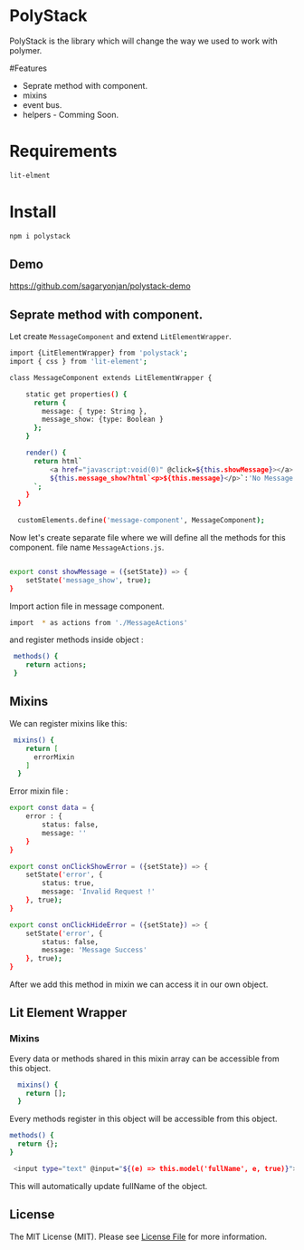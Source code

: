 # PolyStack
PolyStack is the library which will change the way we used to work with polymer. 

#Features 
- Seprate method with component.
- mixins
- event bus.
- helpers - Comming Soon.

# Requirements
``` bash
lit-elment
```

# Install
``` bash
npm i polystack
```

## Demo
https://github.com/sagaryonjan/polystack-demo


## Seprate method with component.

Let create `MessageComponent` and extend `LitElementWrapper`. 

``` bash
import {LitElementWrapper} from 'polystack';
import { css } from 'lit-element';

class MessageComponent extends LitElementWrapper {

    static get properties() {
      return { 
        message: { type: String },
        message_show: {type: Boolean }
      };
    }

    render() {
      return html`
          <a href="javascript:void(0)" @click=${this.showMessage}></a>
          ${this.message_show?html`<p>${this.message}</p>`:'No Message'}
      `;
    }
  }
  
  customElements.define('message-component', MessageComponent);
```

Now let's create separate file where we will define all the methods for this component. file name `MessageActions.js`.
``` bash

export const showMessage = ({setState}) => {
    setState('message_show', true);
}

```

Import action file in message component. 
```bash
import  * as actions from './MessageActions' 
```

and register methods inside object : 
```bash
 methods() {
    return actions;
 }
```

## Mixins

We can register mixins like this: 
```bash
 mixins() {
    return [
      errorMixin
    ]
  }
```

Error mixin file : 
```bash
export const data = {
    error : {
        status: false,
        message: ''
    }
}

export const onClickShowError = ({setState}) => {
    setState('error', {
        status: true,
        message: 'Invalid Request !'
    }, true);
}

export const onClickHideError = ({setState}) => {
    setState('error', {
        status: false,
        message: 'Message Success'
    }, true);
}
```
After we add this method in mixin we can access it in our own object.


## Lit Element Wrapper 

### Mixins

Every data or methods shared in this mixin array can be accessible from this object.
```bash
  mixins() {
    return [];
  }
```

Every methods register in this object will be accessible from this object.
```bash
methods() {
  return {};
}
```

```bash
 <input type="text" @input="${(e) => this.model('fullName', e, true)}">
```
This will automatically update fullName of the object.

## License
The MIT License (MIT). Please see [License File](LICENSE.md) for more information.
